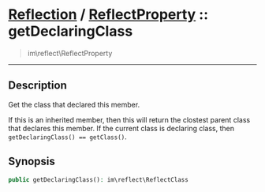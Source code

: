# [Reflection](reflect.md) / [ReflectProperty](reflect-ReflectProperty.md) :: getDeclaringClass
 > im\reflect\ReflectProperty
____

## Description
Get the class that declared this member.

If this is an inherited member, then this will return the clostest
parent class that declares this member. If the current class is
declaring class, then `getDeclaringClass() == getClass()`.

## Synopsis
```php
public getDeclaringClass(): im\reflect\ReflectClass
```
